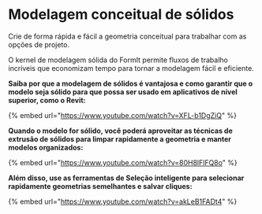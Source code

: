 # Modelagem conceitual de sólidos

Crie de forma rápida e fácil a geometria conceitual para trabalhar com as opções de projeto.

O kernel de modelagem sólida do FormIt permite fluxos de trabalho incríveis que economizam tempo para tornar a modelagem fácil e eficiente.

**Saiba por que a modelagem de sólidos é vantajosa e como garantir que o modelo seja sólido para que possa ser usado em aplicativos de nível superior, como o Revit:**

{% embed url="https://www.youtube.com/watch?v=XFL-b1DgZiQ" %}

**Quando o modelo for sólido, você poderá aproveitar as técnicas de extrusão de sólidos para limpar rapidamente a geometria e manter modelos organizados:**

{% embed url="https://www.youtube.com/watch?v=80H8lFlFQ8o" %}

**Além disso, use as ferramentas de Seleção inteligente para selecionar rapidamente geometrias semelhantes e salvar cliques:**

{% embed url="https://www.youtube.com/watch?v=akLeB1FADt4" %}





